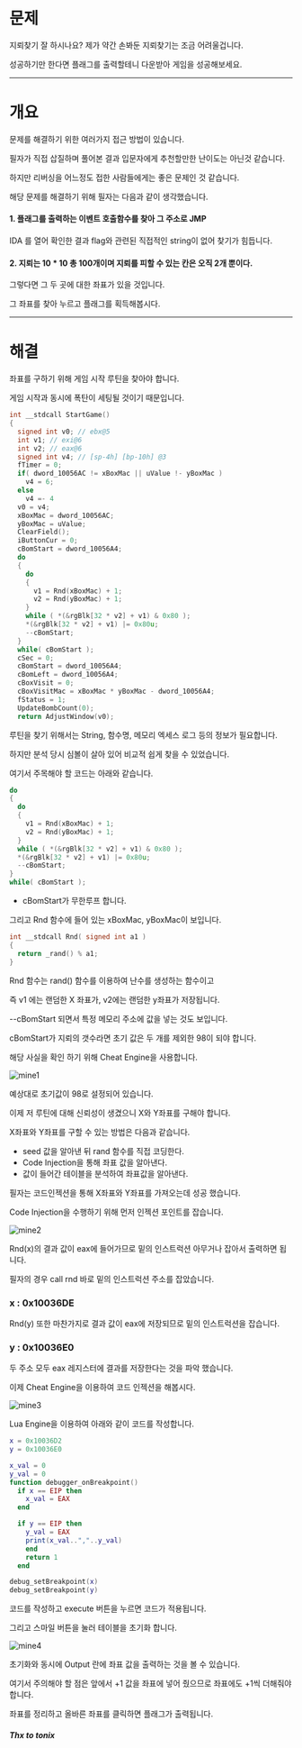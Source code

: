 # 문제
지뢰찾기 잘 하시나요?
제가 약간 손봐둔 지뢰찾기는 조금 어려울겁니다.

성공하기만 한다면 플래그를 출력할테니 다운받아
게임을 성공해보세요.

---
# 개요

문제를 해결하기 위한 여러가지 접근 방법이 있습니다.

필자가 직접 삽질하며 풀어본 결과 입문자에게 추천할만한 난이도는 아닌것 같습니다.

하지만 리버싱을 어느정도 접한 사람들에게는 좋은 문제인 것 같습니다.

해당 문제를 해결하기 위해 필자는 다음과 같이 생각했습니다.

#### 1. 플래그를 출력하는 이벤트 호출함수를 찾아 그 주소로 JMP

IDA 를 열어 확인한 결과 flag와 관련된 직접적인 string이 없어 찾기가 힘듭니다.

#### 2. 지뢰는 10 * 10 총 100개이며 지뢰를 피할 수 있는 칸은 오직 2개 뿐이다.

그렇다면 그 두 곳에 대한 좌표가 있을 것입니다.

그 좌표를 찾아 누르고 플래그를 획득해봅시다.

---

# 해결

좌표를 구하기 위해 게임 시작 루틴을 찾아야 합니다.

게임 시작과 동시에 폭탄이 세팅될 것이기 때문입니다.

```c
int __stdcall StartGame()
{
  signed int v0; // ebx@5
  int v1; // exi@6
  int v2; // eax@6
  signed int v4; // [sp-4h] [bp-10h] @3
  fTimer = 0;
  if( dword_10056AC != xBoxMac || uValue !- yBoxMac )
    v4 = 6;
  else
    v4 =- 4
  v0 = v4;
  xBoxMac = dword_10056AC;
  yBoxMac = uValue;
  ClearField();
  iButtonCur = 0;
  cBomStart = dword_10056A4;
  do
  {
    do
    {
      v1 = Rnd(xBoxMac) + 1;
      v2 = Rnd(yBoxMac) + 1;
    }
    while ( *(&rgBlk[32 * v2] + v1) & 0x80 );
    *(&rgBlk[32 * v2] + v1) |= 0x80u;
    --cBomStart;
  }
  while( cBomStart );
  cSec = 0;
  cBomStart = dword_10056A4;
  cBomLeft = dword_10056A4;
  cBoxVisit = 0;
  cBoxVisitMac = xBoxMac * yBoxMac - dword_10056A4;
  fStatus = 1;
  UpdateBombCount(0);
  return AdjustWindow(v0);
```
루틴을 찾기 위해서는 String, 함수명, 메모리 엑세스 로그 등의 정보가 필요합니다.

하지만 분석 당시 심볼이 살아 있어 비교적 쉽게 찾을 수 있었습니다.

여기서 주목해야 할 코드는 아래와 같습니다.

```c
do
{
  do
  {
    v1 = Rnd(xBoxMac) + 1;
    v2 = Rnd(yBoxMac) + 1;
  }
  while ( *(&rgBlk[32 * v2] + v1) & 0x80 );
  *(&rgBlk[32 * v2] + v1) |= 0x80u;
  --cBomStart;
}
while( cBomStart );
```

* cBomStart가 무한루프 합니다.

그리고 Rnd 함수에 들어 있는 xBoxMac, yBoxMac이 보입니다.

```c
int __stdcall Rnd( signed int a1 )
{
  return _rand() % a1;
}
```
Rnd 함수는 rand() 함수를 이용하여 난수를 생성하는 함수이고

즉 v1 에는 랜덤한 X 좌표가, v2에는 랜덤한 y좌표가 저장됩니다.

--cBomStart 되면서 특정 메모리 주소에 값을 넣는 것도 보입니다.

cBomStart가 지뢰의 갯수라면 초기 값은 두 개를 제외한 98이 되야 합니다.

해당 사실을 확인 하기 위해 Cheat Engine을 사용합니다.

![mine1](D:\git\Wargame\sjkim.net\Reversing\image\mine1.png)

예상대로 초기값이 98로 설정되어 있습니다.

이제 저 루틴에 대해 신뢰성이 생겼으니 X와 Y좌표를 구해야 합니다.

X좌표와 Y좌표를 구할 수 있는 방법은 다음과 같습니다.

* seed 값을 알아낸 뒤 rand 함수를 직접 코딩한다.
* Code Injection을 통해 좌표 값을 알아낸다.
* 값이 들어간 테이블을 분석하여 좌표값을 알아낸다.

필자는 코드인젝션을 통해 X좌표와 Y좌표를 가져오는데 성공 했습니다.

Code Injection을 수행하기 위해 먼저 인젝션 포인트를 잡습니다.

![mine2](D:\git\Wargame\sjkim.net\Reversing\image\mine2.png)

Rnd(x)의 결과 값이 eax에 들어가므로 밑의 인스트럭션 아무거나 잡아서 출력하면 됩니다.

필자의 경우 call rnd 바로 밑의 인스트럭션 주소를 잡았습니다.

### x : 0x10036DE

Rnd(y) 또한 마찬가지로 결과 값이 eax에 저장되므로 밑의 인스트럭션을 잡습니다.

### y : 0x10036E0

두 주소 모두 eax 레지스터에 결과를 저장한다는 것을 파악 했습니다.

이제 Cheat Engine을 이용하여 코드 인젝션을 해봅시다.

![mine3](D:\git\Wargame\sjkim.net\Reversing\image\mine3.png)

Lua Engine을 이용하여 아래와 같이 코드를 작성합니다.

```lua
x = 0x10036D2
y = 0x10036E0

x_val = 0
y_val = 0
function debugger_onBreakpoint()
  if x == EIP then
    x_val = EAX
  end

  if y == EIP then
    y_val = EAX
    print(x_val..","..y_val)
    end
    return 1
  end

debug_setBreakpoint(x)
debug_setBreakpoint(y)
```

코드를 작성하고 execute 버튼을 누르면 코드가 적용됩니다.

그리고 스마일 버튼을 눌러 테이블을 초기화 합니다.

![mine4](D:\git\Wargame\sjkim.net\Reversing\image\mine4.png)

초기화와 동시에 Output 란에 좌표 값을 출력하는 것을 볼 수 있습니다.

여기서 주의해야 할 점은 앞에서 +1 값을 좌표에 넣어 줬으므로 좌표에도 +1씩 더해줘야 합니다.

좌표를 정리하고 올바른 좌표를 클릭하면 플래그가 출력됩니다.

##### Thx to tonix
